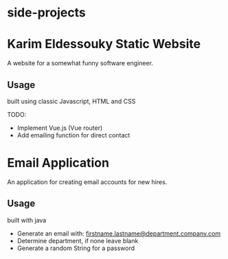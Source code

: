 # side-projects


# Karim Eldessouky Static Website

A website for a somewhat funny software engineer.

## Usage

built using classic Javascript, HTML and CSS

TODO:
- Implement Vue.js (Vue router)
- Add emailing function for direct contact






 
# Email Application

An application for creating email accounts for new hires.




## Usage


built with java

- Generate an email with: firstname.lastname@department.company.com
- Determine department, if none leave blank
- Generate a random String for a password
